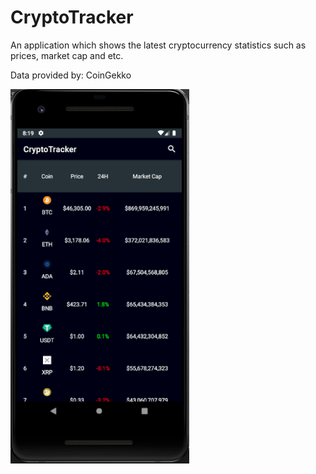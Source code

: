 # CryptoTracker
An application which shows the latest cryptocurrency statistics such as prices, market cap and etc.

Data provided by: CoinGekko


![Screenshot of an app](https://github.com/bekzad/CryptoTracker/blob/master/screen.png)

